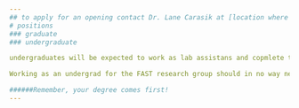 ```yaml
---
## to apply for an opening contact Dr. Lane Carasik at [location where this should happen]
# positions
### graduate
### undergraduate

undergraduates will be expected to work as lab assistans and copmlete tasks as assigned by the group head.  volunteers are expected to work a makimum of hours a week, not exeeding 2 hours a day. Employees are expected to work a maximum of []hours a week, not exeeding hours a day.

Working as an undergrad for the FAST research group should in no way negativly impact your performance in the classroom. If you find you cannot keep-wp with the workload, contact the Group Head to have you work hours adjusted.

######Remember, your degree comes first!
---
```

